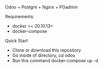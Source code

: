 Odoo + Postgre + Nginx + PGadmin

Requirements:

- docker >= 20.10.13+
- docker-compose

Quick Start

- Clone or download this repository
- Go inside of directory, cd odoo
- Run this command docker-compose up -d